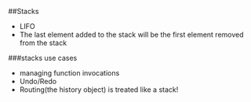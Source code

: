 ##Stacks

- LIFO
- The last element added to the stack will be the first element removed from the stack

###stacks use cases

- managing function invocations
- Undo/Redo
- Routing(the history object) is treated like a stack!